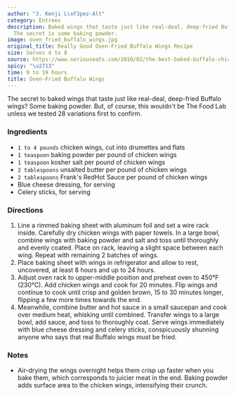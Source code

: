 ```yaml
---
author: "J. Kenji L\xF3pez-Alt"
category: Entrees
description: Baked wings that taste just like real-deal, deep-fried Buffalo wings.
  The secret is some baking powder.
image: oven_fried_buffalo_wings.jpg
original_title: Really Good Oven-Fried Buffalo Wings Recipe
size: Serves 4 to 8
source: https://www.seriouseats.com/2010/02/the-best-baked-buffalo-chicken-wings-in-oven-not-fried-appetizers.html
spicy: "\u2713"
time: 9 to 19 hours
title: Oven-Fried Buffalo Wings
---
```

The secret to baked wings that taste just like real-deal, deep-fried Buffalo wings? Some baking powder. But, of course, this wouldn't be The Food Lab unless we tested 28 variations first to confirm.

### Ingredients

* `1 to 4 pounds` chicken wings, cut into drumettes and flats
* `1 teaspoon` baking powder per pound of chicken wings
* `1 teaspoon` kosher salt per pound of chicken wings
* `2 tablespoons` unsalted butter per pound of chicken wings
* `2 tablespoons` Frank's RedHot Sauce per pound of chicken wings
* Blue cheese dressing, for serving
* Celery sticks, for serving

### Directions

1. Line a rimmed baking sheet with aluminum foil and set a wire rack inside. Carefully dry chicken wings with paper towels. In a large bowl, combine wings with baking powder and salt and toss until thoroughly and evenly coated. Place on rack, leaving a slight space between each wing. Repeat with remaining 2 batches of wings.
2. Place baking sheet with wings in refrigerator and allow to rest, uncovered, at least 8 hours and up to 24 hours.
3. Adjust oven rack to upper-middle position and preheat oven to 450°F (230°C). Add chicken wings and cook for 20 minutes. Flip wings and continue to cook until crisp and golden brown, 15 to 30 minutes longer, flipping a few more times towards the end.
4. Meanwhile, combine butter and hot sauce in a small saucepan and cook over medium heat, whisking until combined. Transfer wings to a large bowl, add sauce, and toss to thoroughly coat. Serve wings immediately with blue cheese dressing and celery sticks, conspicuously shunning anyone who says that real Buffalo wings must be fried.

### Notes

- Air-drying the wings overnight helps them crisp up faster when you bake them, which corresponds to juicier meat in the end. Baking powder adds surface area to the chicken wings, intensifying their crunch.